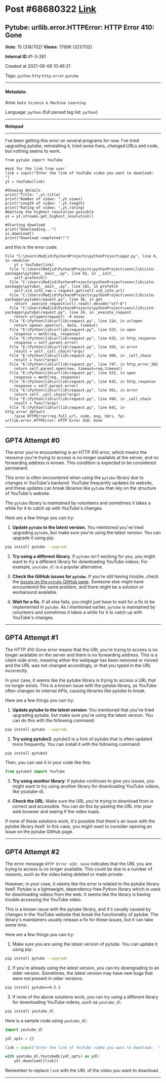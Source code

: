 
# Post \#68680322 [Link](https://stackoverflow.com/questions/68680322/)

## Pytube: urllib.error.HTTPError: HTTP Error 410: Gone

**Vote**: 15 (318/702) **Views**: 17996 (321/702) 

**Internal ID** \#1-3-261

Created at 2021-08-06 10:46:21

Tags: `python` `http` `http-error` `pytube`

----------

#### Metadata:

Area: `Data Science & Machine Learning`

Language: `python` (full parsed tag list: `python`)

----------

**Notepad**


----------

I've been getting this error on several programs for now.
I've tried upgrading pytube, reinstalling it, tried some fixes, changed URLs and code, but nothing seems to work.
```
from pytube import YouTube

#ask for the link from user
link = input("Enter the link of YouTube video you want to download:  ")
yt = YouTube(link)

#Showing details
print("Title: ",yt.title)
print("Number of views: ",yt.views)
print("Length of video: ",yt.length)
print("Rating of video: ",yt.rating)
#Getting the highest resolution possible
ys = yt.streams.get_highest_resolution()

#Starting download
print("Downloading...")
ys.download()
print("Download completed!!")
```

and this is the error code:
```
File "C:\Users\Madjid\PycharmProjects\pythonProject\app2.py", line 6, in <module>
    yt = YouTube(link)
  File "C:\Users\Madjid\PycharmProjects\pythonProject\venv\lib\site-packages\pytube\__main__.py", line 91, in __init__
    self.prefetch()
  File "C:\Users\Madjid\PycharmProjects\pythonProject\venv\lib\site-packages\pytube\__main__.py", line 181, in prefetch
    self.vid_info_raw = request.get(self.vid_info_url)
  File "C:\Users\Madjid\PycharmProjects\pythonProject\venv\lib\site-packages\pytube\request.py", line 36, in get
    return _execute_request(url).read().decode("utf-8")
  File "C:\Users\Madjid\PycharmProjects\pythonProject\venv\lib\site-packages\pytube\request.py", line 24, in _execute_request
    return urlopen(request)  # nosec
  File "E:\Python\lib\urllib\request.py", line 214, in urlopen
    return opener.open(url, data, timeout)
  File "E:\Python\lib\urllib\request.py", line 523, in open
    response = meth(req, response)
  File "E:\Python\lib\urllib\request.py", line 632, in http_response
    response = self.parent.error(
  File "E:\Python\lib\urllib\request.py", line 555, in error
    result = self._call_chain(*args)
  File "E:\Python\lib\urllib\request.py", line 494, in _call_chain
    result = func(*args)
  File "E:\Python\lib\urllib\request.py", line 747, in http_error_302
    return self.parent.open(new, timeout=req.timeout)
  File "E:\Python\lib\urllib\request.py", line 523, in open
    response = meth(req, response)
  File "E:\Python\lib\urllib\request.py", line 632, in http_response
    response = self.parent.error(
  File "E:\Python\lib\urllib\request.py", line 561, in error
    return self._call_chain(*args)
  File "E:\Python\lib\urllib\request.py", line 494, in _call_chain
    result = func(*args)
  File "E:\Python\lib\urllib\request.py", line 641, in http_error_default
    raise HTTPError(req.full_url, code, msg, hdrs, fp)
urllib.error.HTTPError: HTTP Error 410: Gone
```



----------
        
## GPT4 Attempt \#0

The error you're encountering is an HTTP 410 error, which means the resource you're trying to access is no longer available at the server, and no forwarding address is known. This condition is expected to be considered permanent.

This error is often encountered when using the `pytube` library due to changes in YouTube's backend. YouTube frequently updates its website, and these updates can break libraries like `pytube` that rely on the structure of YouTube's website.

The `pytube` library is maintained by volunteers and sometimes it takes a while for it to catch up with YouTube's changes. 

Here are a few things you can try:

1. **Update `pytube` to the latest version.** You mentioned you've tried upgrading `pytube`, but make sure you're using the latest version. You can upgrade it using pip:

```bash
pip install pytube --upgrade
```

2. **Try using a different library.** If `pytube` isn't working for you, you might want to try a different library for downloading YouTube videos. For example, `youtube_dl` is a popular alternative.

3. **Check the GitHub issues for `pytube`.** If you're still having trouble, check the [issues on the `pytube` GitHub page](https://github.com/pytube/pytube/issues). Someone else might have encountered the same problem, and there might be a solution or workaround available.

4. **Wait for a fix.** If all else fails, you might just have to wait for a fix to be implemented in `pytube`. As I mentioned earlier, `pytube` is maintained by volunteers and sometimes it takes a while for it to catch up with YouTube's changes.

--------

## GPT4 Attempt \#1

The HTTP 410 Gone error means that the URL you're trying to access is no longer available on the server and there is no forwarding address. This is a client-side error, meaning either the webpage has been removed or moved and the URL was not changed accordingly, or that you typed in the URL incorrectly.

In your case, it seems like the pytube library is trying to access a URL that no longer exists. This is a known issue with the pytube library, as YouTube often changes its internal APIs, causing libraries like pytube to break.

Here are a few things you can try:

1. **Update pytube to the latest version**: You mentioned that you've tried upgrading pytube, but make sure you're using the latest version. You can do this with the following command:

```bash
pip install pytube --upgrade
```

2. **Try using pytube3**: pytube3 is a fork of pytube that is often updated more frequently. You can install it with the following command:

```bash
pip install pytube3
```

Then, you can use it in your code like this:

```python
from pytube3 import YouTube
```

3. **Try using another library**: If pytube continues to give you issues, you might want to try using another library for downloading YouTube videos, like youtube-dl.

4. **Check the URL**: Make sure the URL you're trying to download from is correct and accessible. You can do this by pasting the URL into your web browser and seeing if the video loads.

If none of these solutions work, it's possible that there's an issue with the pytube library itself. In this case, you might want to consider opening an issue on the pytube GitHub page.

--------

## GPT4 Attempt \#2

The error message `HTTP Error 410: Gone` indicates that the URL you are trying to access is no longer available. This could be due to a number of reasons, such as the video being deleted or made private.

However, in your case, it seems like the error is related to the pytube library itself. Pytube is a lightweight, dependency-free Python library which is used for downloading videos from the web. It seems like the library is having trouble accessing the YouTube video.

This is a known issue with the pytube library, and it's usually caused by changes in the YouTube website that break the functionality of pytube. The library's maintainers usually release a fix for these issues, but it can take some time.

Here are a few things you can try:

1. Make sure you are using the latest version of pytube. You can update it using pip:

```bash
pip install pytube --upgrade
```

2. If you're already using the latest version, you can try downgrading to an older version. Sometimes, the latest version may have new bugs that were not present in older versions.

```bash
pip install pytube==9.5.3
```

3. If none of the above solutions work, you can try using a different library for downloading YouTube videos, such as `youtube_dl`.

```bash
pip install youtube_dl
```

Here is a sample code using `youtube_dl`:

```python
import youtube_dl

ydl_opts = {}

link = input("Enter the link of YouTube video you want to download:  ")

with youtube_dl.YoutubeDL(ydl_opts) as ydl:
    ydl.download([link])
```

Remember to replace `link` with the URL of the video you want to download.

--------

